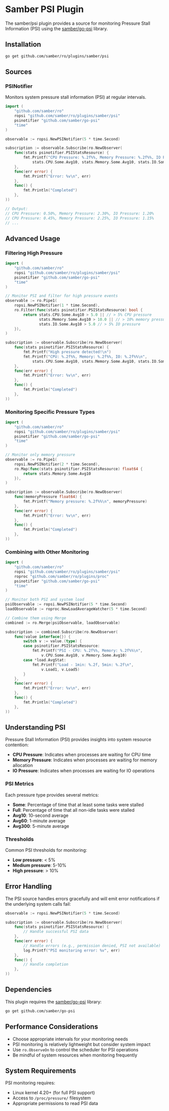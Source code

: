 # Samber PSI Plugin

The samber/psi plugin provides a source for monitoring Pressure Stall Information (PSI) using the [samber/go-psi](https://github.com/samber/go-psi) library.

## Installation

```bash
go get github.com/samber/ro/plugins/samber/psi
```

## Sources

### PSINotifier

Monitors system pressure stall information (PSI) at regular intervals.

```go
import (
    "github.com/samber/ro"
    ropsi "github.com/samber/ro/plugins/samber/psi"
    psinotifier "github.com/samber/go-psi"
    "time"
)

observable := ropsi.NewPSINotifier(5 * time.Second)

subscription := observable.Subscribe(ro.NewObserver(
    func(stats psinotifier.PSIStatsResource) {
        fmt.Printf("CPU Pressure: %.2f%%, Memory Pressure: %.2f%%, IO Pressure: %.2f%%\n",
            stats.CPU.Some.Avg10, stats.Memory.Some.Avg10, stats.IO.Some.Avg10)
    },
    func(err error) {
        fmt.Printf("Error: %v\n", err)
    },
    func() {
        fmt.Println("Completed")
    },
))

// Output:
// CPU Pressure: 0.50%, Memory Pressure: 2.30%, IO Pressure: 1.20%
// CPU Pressure: 0.45%, Memory Pressure: 2.25%, IO Pressure: 1.15%
// ...
```

## Advanced Usage

### Filtering High Pressure

```go
import (
    "github.com/samber/ro"
    ropsi "github.com/samber/ro/plugins/samber/psi"
    psinotifier "github.com/samber/go-psi"
    "time"
)

// Monitor PSI and filter for high pressure events
observable := ro.Pipe1(
    ropsi.NewPSINotifier(1 * time.Second),
    ro.Filter(func(stats psinotifier.PSIStatsResource) bool {
        return stats.CPU.Some.Avg10 > 5.0 || // > 5% CPU pressure
               stats.Memory.Some.Avg10 > 10.0 || // > 10% memory pressure
               stats.IO.Some.Avg10 > 5.0 // > 5% IO pressure
    }),
)

subscription := observable.Subscribe(ro.NewObserver(
    func(stats psinotifier.PSIStatsResource) {
        fmt.Printf("High pressure detected!\n")
        fmt.Printf("CPU: %.2f%%, Memory: %.2f%%, IO: %.2f%%\n",
            stats.CPU.Some.Avg10, stats.Memory.Some.Avg10, stats.IO.Some.Avg10)
    },
    func(err error) {
        fmt.Printf("Error: %v\n", err)
    },
    func() {
        fmt.Println("Completed")
    },
))
```

### Monitoring Specific Pressure Types

```go
import (
    "github.com/samber/ro"
    ropsi "github.com/samber/ro/plugins/samber/psi"
    psinotifier "github.com/samber/go-psi"
    "time"
)

// Monitor only memory pressure
observable := ro.Pipe1(
    ropsi.NewPSINotifier(2 * time.Second),
    ro.Map(func(stats psinotifier.PSIStatsResource) float64 {
        return stats.Memory.Some.Avg10
    }),
)

subscription := observable.Subscribe(ro.NewObserver(
    func(memoryPressure float64) {
        fmt.Printf("Memory pressure: %.2f%%\n", memoryPressure)
    },
    func(err error) {
        fmt.Printf("Error: %v\n", err)
    },
    func() {
        fmt.Println("Completed")
    },
))
```

### Combining with Other Monitoring

```go
import (
    "github.com/samber/ro"
    ropsi "github.com/samber/ro/plugins/samber/psi"
    roproc "github.com/samber/ro/plugins/proc"
    psinotifier "github.com/samber/go-psi"
    "time"
)

// Monitor both PSI and system load
psiObservable := ropsi.NewPSINotifier(5 * time.Second)
loadObservable := roproc.NewLoadAverageWatcher(5 * time.Second)

// Combine them using Merge
combined := ro.Merge(psiObservable, loadObservable)

subscription := combined.Subscribe(ro.NewObserver(
    func(value interface{}) {
        switch v := value.(type) {
        case psinotifier.PSIStatsResource:
            fmt.Printf("PSI - CPU: %.2f%%, Memory: %.2f%%\n",
                v.CPU.Some.Avg10, v.Memory.Some.Avg10)
        case *load.AvgStat:
            fmt.Printf("Load - 1min: %.2f, 5min: %.2f\n",
                v.Load1, v.Load5)
        }
    },
    func(err error) {
        fmt.Printf("Error: %v\n", err)
    },
    func() {
        fmt.Println("Completed")
    },
))
```

## Understanding PSI

Pressure Stall Information (PSI) provides insights into system resource contention:

- **CPU Pressure**: Indicates when processes are waiting for CPU time
- **Memory Pressure**: Indicates when processes are waiting for memory allocation
- **IO Pressure**: Indicates when processes are waiting for IO operations

### PSI Metrics

Each pressure type provides several metrics:

- **Some**: Percentage of time that at least some tasks were stalled
- **Full**: Percentage of time that all non-idle tasks were stalled
- **Avg10**: 10-second average
- **Avg60**: 1-minute average
- **Avg300**: 5-minute average

### Thresholds

Common PSI thresholds for monitoring:

- **Low pressure**: < 5%
- **Medium pressure**: 5-10%
- **High pressure**: > 10%

## Error Handling

The PSI source handles errors gracefully and will emit error notifications if the underlying system calls fail:

```go
observable := ropsi.NewPSINotifier(5 * time.Second)

subscription := observable.Subscribe(ro.NewObserver(
    func(stats psinotifier.PSIStatsResource) {
        // Handle successful PSI data
    },
    func(err error) {
        // Handle errors (e.g., permission denied, PSI not available)
        log.Printf("PSI monitoring error: %v", err)
    },
    func() {
        // Handle completion
    },
))
```

## Dependencies

This plugin requires the [samber/go-psi](https://github.com/samber/go-psi) library:

```bash
go get github.com/samber/go-psi
```

## Performance Considerations

- Choose appropriate intervals for your monitoring needs
- PSI monitoring is relatively lightweight but consider system impact
- Use `ro.ObserveOn` to control the scheduler for PSI operations
- Be mindful of system resources when monitoring frequently

## System Requirements

PSI monitoring requires:

- Linux kernel 4.20+ (for full PSI support)
- Access to `/proc/pressure/` filesystem
- Appropriate permissions to read PSI data 